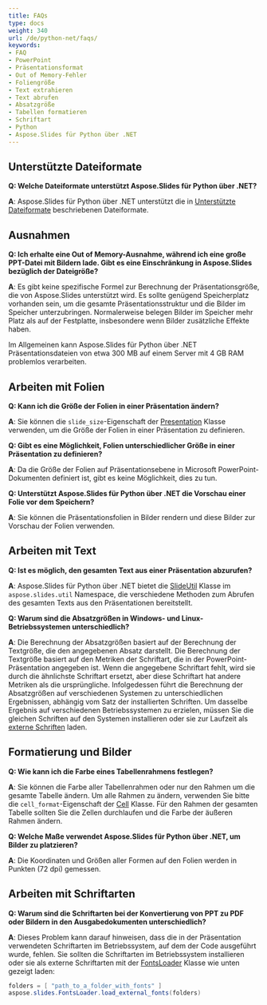 ```yaml
---
title: FAQs
type: docs
weight: 340
url: /de/python-net/faqs/
keywords:
- FAQ
- PowerPoint
- Präsentationsformat
- Out of Memory-Fehler
- Foliengröße
- Text extrahieren
- Text abrufen
- Absatzgröße
- Tabellen formatieren
- Schriftart
- Python
- Aspose.Slides für Python über .NET
---
```


## **Unterstützte Dateiformate**

**Q: Welche Dateiformate unterstützt Aspose.Slides für Python über .NET?**

**A**: Aspose.Slides für Python über .NET unterstützt die in [Unterstützte Dateiformate](/slides/de/python-net/supported-file-formats/) beschriebenen Dateiformate.

## **Ausnahmen**

**Q: Ich erhalte eine Out of Memory-Ausnahme, während ich eine große PPT-Datei mit Bildern lade. Gibt es eine Einschränkung in Aspose.Slides bezüglich der Dateigröße?**

**A**: Es gibt keine spezifische Formel zur Berechnung der Präsentationsgröße, die von Aspose.Slides unterstützt wird. Es sollte genügend Speicherplatz vorhanden sein, um die gesamte Präsentationsstruktur und die Bilder im Speicher unterzubringen. Normalerweise belegen Bilder im Speicher mehr Platz als auf der Festplatte, insbesondere wenn Bilder zusätzliche Effekte haben.

Im Allgemeinen kann Aspose.Slides für Python über .NET Präsentationsdateien von etwa 300 MB auf einem Server mit 4 GB RAM problemlos verarbeiten.

## **Arbeiten mit Folien**

**Q: Kann ich die Größe der Folien in einer Präsentation ändern?**

**A**: Sie können die `slide_size`-Eigenschaft der [Presentation](https://reference.aspose.com/slides/python-net/aspose.slides/presentation/) Klasse verwenden, um die Größe der Folien in einer Präsentation zu definieren.

**Q: Gibt es eine Möglichkeit, Folien unterschiedlicher Größe in einer Präsentation zu definieren?**

**A**: Da die Größe der Folien auf Präsentationsebene in Microsoft PowerPoint-Dokumenten definiert ist, gibt es keine Möglichkeit, dies zu tun.

**Q: Unterstützt Aspose.Slides für Python über .NET die Vorschau einer Folie vor dem Speichern?**

**A**: Sie können die Präsentationsfolien in Bilder rendern und diese Bilder zur Vorschau der Folien verwenden.

## **Arbeiten mit Text**

**Q: Ist es möglich, den gesamten Text aus einer Präsentation abzurufen?**

**A**: Aspose.Slides für Python über .NET bietet die [SlideUtil](https://reference.aspose.com/slides/python-net/aspose.slides.util/slideutil/) Klasse im `aspose.slides.util` Namespace, die verschiedene Methoden zum Abrufen des gesamten Texts aus den Präsentationen bereitstellt.

**Q: Warum sind die Absatzgrößen in Windows- und Linux-Betriebssystemen unterschiedlich?**

**A**: Die Berechnung der Absatzgrößen basiert auf der Berechnung der Textgröße, die den angegebenen Absatz darstellt. Die Berechnung der Textgröße basiert auf den Metriken der Schriftart, die in der PowerPoint-Präsentation angegeben ist. Wenn die angegebene Schriftart fehlt, wird sie durch die ähnlichste Schriftart ersetzt, aber diese Schriftart hat andere Metriken als die ursprüngliche. Infolgedessen führt die Berechnung der Absatzgrößen auf verschiedenen Systemen zu unterschiedlichen Ergebnissen, abhängig vom Satz der installierten Schriften. Um dasselbe Ergebnis auf verschiedenen Betriebssystemen zu erzielen, müssen Sie die gleichen Schriften auf den Systemen installieren oder sie zur Laufzeit als [externe Schriften](/slides/de/python-net/custom-font/) laden.

## **Formatierung und Bilder**

**Q: Wie kann ich die Farbe eines Tabellenrahmens festlegen?**

**A**: Sie können die Farbe aller Tabellenrahmen oder nur den Rahmen um die gesamte Tabelle ändern. Um alle Rahmen zu ändern, verwenden Sie bitte die `cell_format`-Eigenschaft der [Cell](https://reference.aspose.com/slides/python-net/aspose.slides/cell/) Klasse. Für den Rahmen der gesamten Tabelle sollten Sie die Zellen durchlaufen und die Farbe der äußeren Rahmen ändern.

**Q: Welche Maße verwendet Aspose.Slides für Python über .NET, um Bilder zu platzieren?**

**A**: Die Koordinaten und Größen aller Formen auf den Folien werden in Punkten (72 dpi) gemessen.

## **Arbeiten mit Schriftarten**

**Q: Warum sind die Schriftarten bei der Konvertierung von PPT zu PDF oder Bildern in den Ausgabedokumenten unterschiedlich?**

**A**: Dieses Problem kann darauf hinweisen, dass die in der Präsentation verwendeten Schriftarten im Betriebssystem, auf dem der Code ausgeführt wurde, fehlen. Sie sollten die Schriftarten im Betriebssystem installieren oder sie als externe Schriftarten mit der [FontsLoader](https://reference.aspose.com/slides/python-net/aspose.slides/fontsloader/) Klasse wie unten gezeigt laden:
```cs
folders = [ "path_to_a_folder_with_fonts" ]
aspose.slides.FontsLoader.load_external_fonts(folders)
```